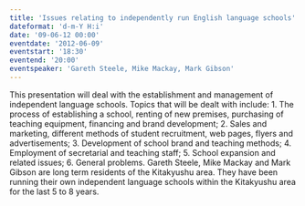 ```yaml
---
title: 'Issues relating to independently run English language schools'
dateformat: 'd-m-Y H:i'
date: '09-06-12 00:00'
eventdate: '2012-06-09'
eventstart: '18:30'
eventend: '20:00'
eventspeaker: 'Gareth Steele, Mike Mackay, Mark Gibson'
---
```


This presentation will deal with the establishment and management of independent language schools. Topics that will be dealt with include: 1. The process of establishing a school, renting of new premises, purchasing of teaching equipment, financing and brand development; 2. Sales and marketing, different methods of student recruitment, web pages, flyers and advertisements; 3. Development of school brand and teaching methods; 4. Employment of secretarial and teaching staff; 5. School expansion and related issues; 6. General problems.
Gareth Steele, Mike Mackay and Mark Gibson are long term residents of the Kitakyushu area. They have been running their own independent language schools within the Kitakyushu area for the last 5 to 8 years.

